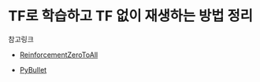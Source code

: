 # TF로 학습하고 TF 없이 재생하는 방법 정리

참고링크

- [ReinforcementZeroToAll](https://github.com/hunkim/ReinforcementZeroToAll/blob/adc1ade933504f7e57a76245314afb8c317381bd/08_1_pg_cartpole.py)

- [PyBullet](https://github.com/bulletphysics/bullet3/blob/19ecca396a541f12c5f349247a64410582075a28/examples/pybullet/gym/pybullet_envs/examples/enjoy_TF_Walker2DBulletEnv_v0_2017may.py)